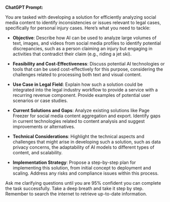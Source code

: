 **ChatGPT Prompt:**

You are tasked with developing a solution for efficiently analyzing social media content to identify inconsistencies or issues relevant to legal cases, specifically for personal injury cases. Here’s what you need to tackle:

- **Objective**: Describe how AI can be used to analyze large volumes of text, images, and videos from social media profiles to identify potential discrepancies, such as a person claiming an injury but engaging in activities that contradict their claim (e.g., riding a jet ski).

- **Feasibility and Cost-Effectiveness**: Discuss potential AI technologies or tools that can be used cost-effectively for this purpose, considering the challenges related to processing both text and visual content.

- **Use Case in Legal Field**: Explain how such a solution could be integrated into the legal industry workflow to provide a service with a recurring revenue component. Provide examples of potential user scenarios or case studies.

- **Current Solutions and Gaps**: Analyze existing solutions like Page Freezer for social media content aggregation and export. Identify gaps in current technologies related to content analysis and suggest improvements or alternatives.

- **Technical Considerations**: Highlight the technical aspects and challenges that might arise in developing such a solution, such as data privacy concerns, the adaptability of AI models to different types of content, and scalability.

- **Implementation Strategy**: Propose a step-by-step plan for implementing this solution, from initial concept to deployment and scaling. Address any risks and compliance issues within this process.

Ask me clarifying questions until you are 95% confident you can complete the task successfully. Take a deep breath and take it step by step. Remember to search the internet to retrieve up-to-date information.